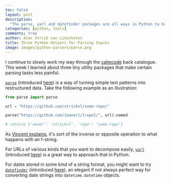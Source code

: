 ```yaml
---
toc: false
layout: post
description:
  "The parse, yarl and datefinder packages are all ways in Python to help parse input data of different formats and types. Nothing essential here, but useful nonetheless."
categories: [python, tools]
comments: true
author: Alex Strick van Linschoten
title: Three Python Helpers for Parsing Inputs
image: images/python-parsers/parse.png
---
```


I continue to slowly work my way through the [calmcode](https://calmcode.io) back catalogue. This week I learned about three tiny utility packages that make certain parsing tasks less painful.

[`parse`](https://github.com/r1chardj0n3s/parse) (introduced [here](https://calmcode.io/parse/introduction.html)) is a way of turning simple text patterns into restructured data. Take the following example as an illustration:

```python
from parse import parse

url = "https://github.com/strickvl/some-repo/"

parse("https://github.com/{owner}/{repo}/", url).named

# returns {'owner': 'strickvl', 'repo': 'some-repo'}
```

As [Vincent explains](https://calmcode.io/parse/introduction.html), it's sort of the inverse or opposite operation to what happens with an f-string.

For URLs of various kinds that you want to decompose easily, [`yarl`](https://yarl.readthedocs.io/en/latest/) (introduced [here](https://calmcode.io/shorts/yarl.py.html)) is a great way to approach that in Python.

For dates stored in some kind of a string format, you might want to try [`datefinder`](https://datefinder.readthedocs.io) (introduced [here](https://calmcode.io/shorts/datefinder.py.html)), an elegant if not always perfect way for converting date strings into `datetime.datetime` objects.